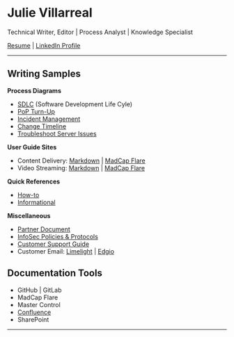 # Julie Villarreal
Technical Writer, Editor | Process Analyst | Knowledge Specialist 

[Resume](/files/Julie_Villarreal_2024.pdf) | [LinkedIn Profile](www.linkedin.com/in/juliev)

---

## Writing Samples

**Process Diagrams**
- [SDLC](https://drive.google.com/file/d/1gKIM2aiZzIx7O0iVJMdldh19NHyQ-0NX/view?usp=drive_link) (Software Development Life Cyle)
- [PoP Turn-Up](/files/PoP_TurnUp_Process_v0_18.pdf)
- [Incident Management](/files/2008_09_23_ITIL_IM_PrintVersionJV2.pdf)
- [Change Timeline](/files/Change_Mgmt_21DaySubmit.pdf)
- [Troubleshoot Server Issues](/files/33-300-5081_SOP_Troubleshooting_Server_Issues.pdf)

**User Guide Sites**
- Content Delivery: [Markdown](https://docs.edg.io/delivery) | [MadCap Flare](https://support.limelight.com/public/en/Default.htm)
- Video Streaming: [Markdown](https://docs.edg.io/uplynk/get_started) | [MadCap Flare](https://docs.edgecast.com/video/index.html)

**Quick References**
- [How-to](/files/Slacket_Quick_Reference_v_1_0.pdf)
- [Informational](/files/Welcome_Letter_Apps.pdf)

**Miscellaneous**
- [Partner Document](/files/Customer_Support_Guide_July_2019a.pdfPartnerDocument_English_September_2020.pdf)
- [InfoSec Policies & Protocols](/files/InfoSec_Processes_Protocols_Overview_August2020_Public.pdf)
- [Customer Support Guide](/files/Customer_Support_Guide_July_2019a.pdf)
- Customer Email: [Limelight](/files/CustomerEmail_AddIP.jpg) | [Edgio](/files/email.pdf)

## Documentation Tools
- GitHub | GitLab
- MadCap Flare
- Master Control
- [Confluence](/files/ChangeMgmtConfluence.jpg)
- SharePoint

---

